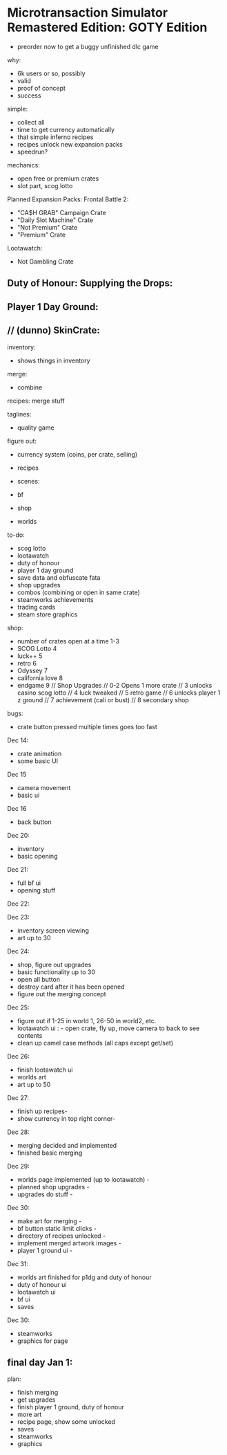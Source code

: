 # Microtransaction Simulator Remastered Edition: GOTY Edition

- preorder now to get a buggy unfinished dlc game

why:
- 6k users or so, possibly
- valid
- proof of concept
- success

simple:
- collect all
- time to get currency automatically
- that simple inferno recipes
- recipes unlock new expansion packs
- speedrun?

mechanics:
- open free or premium crates
- slot part, scog lotto

Planned Expansion Packs:
Frontal Battle 2:
- "CA$H GRAB" Campaign Crate
- "Daily Slot Machine" Crate
- "Not Premium" Crate
- "Premium" Crate

Lootawatch:
- Not Gambling Crate

Duty of Honour: Supplying the Drops:
- 
Player 1 Day Ground:
-

// (dunno) SkinCrate:
- 

inventory:
- shows things in inventory

merge:
- combine

recipes:
merge stuff


taglines:
- quality game

figure out:
- currency system (coins, per crate, selling)
- recipes

- scenes:
- bf
- shop
- worlds

to-do:
- scog lotto
- lootawatch
- duty of honour
- player 1 day ground
- save data and obfuscate fata
- shop upgrades
- combos (combining or open in same crate)
- steamworks achievements
- trading cards
- steam store graphics

shop:
- number of crates open at a time 1-3
- SCOG Lotto 4
- luck++ 5
- retro 6
- Odyssey 7 
- california love 8
- endgame 9
	// Shop Upgrades
	// 0-2 Opens 1 more crate
	// 3 unlocks casino scog lotto
	// 4 luck tweaked
	// 5 retro game
	// 6 unlocks player 1 z ground
	// 7 achievement (cali or bust)
	// 8 secondary shop

bugs:
- crate button pressed multiple times goes too fast

Dec 14:
- crate animation
- some basic UI

Dec 15
- camera movement
- basic ui

Dec 16
- back button

Dec 20:
- inventory
- basic opening

Dec 21:
- full bf ui
- opening stuff

Dec 22:

Dec 23:
- inventory screen viewing
- art up to 30

Dec 24:
- shop, figure out upgrades
- basic functionality up to 30
- open all button
- destroy card after it has been opened
- figure out the merging concept

Dec 25:
- figure out if 1-25 in world 1, 26-50 in world2, etc.
- lootawatch ui
: - open crate, fly up, move camera to back to see contents
- clean up camel case methods (all caps except get/set)

Dec 26:
- finish lootawatch ui
- worlds art
- art up to 50

Dec 27:
- finish up recipes-
- show currency in top right corner-

Dec 28:
- merging decided and implemented
- finished basic merging

Dec 29:
- worlds page implemented (up to lootawatch) - 
- planned shop upgrades - 
- upgrades do stuff -

Dec 30:
- make art for merging -
- bf button static limit clicks -
- directory of recipes unlocked -
- implement merged artwork images -
- player 1 ground ui -

Dec 31:
- worlds art finished for p1dg and duty of honour
- duty of honour ui
- lootawatch ui
- bf ui
- saves

Dec 30:
- steamworks
- graphics for page

final day
Jan 1:
- 

plan:
- finish merging
- get upgrades
- finish player 1 ground, duty of honour
- more art
- recipe page, show some unlocked
- saves
- steamworks
- graphics